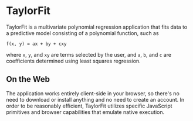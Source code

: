 
# TaylorFit

TaylorFit is a multivariate polynomial regression application that fits data to
a predictive model consisting of a polynomial function, such as

`f(x, y) = ax + by + cxy`

where `x`, `y`, and `xy` are terms selected by the user, and `a`, `b`, and `c`
are coefficients determined using least squares regression.


## On the Web

The application works entirely client-side in your browser, so there's no need
to download or install anything and no need to create an account. In order to
be reasonably efficient, TaylorFit utilizes specific JavaScript primitives and
browser capabilities that emulate native execution.


